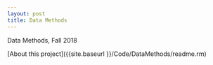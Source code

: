```yaml
---
layout: post
title: Data Methods 
---
```


Data Methods, Fall 2018

[About this project]({{site.baseurl }}/Code/DataMethods/readme.rm)





